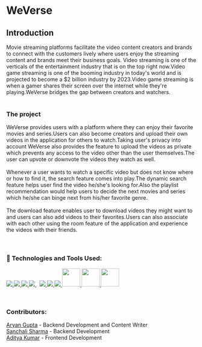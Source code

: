 # WeVerse

## Introduction
Movie streaming platforms facilitate the video content creators and brands to connect with the customers lively where users enjoy the streaming content and brands meet their business goals. Video streaming is one of the verticals of the entertainment industry that is on the top right now.Video game streaming is one of the booming industry in today's world and is projected to become a $2 billion industry by 2023.Video game streaming is when a gamer shares their screen over the internet while they're playing.WeVerse bridges the gap between creators and watchers.
<br>
<br>
### **The project**
WeVerse provides users with a platform where they can enjoy their favorite movies and series.Users can also become creators and upload their own videos in the application for others to watch.Taking user's privacy into account WeVerse also provides the feature to upload the videos as private which prevents any access to the video other than the user themselves.The user can upvote or downvote the videos they watch as well.
<br>
<br>
Whenever a user wants to watch a specific video but does not know where or how to find it, the search feature comes into play.The dynamic search feature helps user find the video he/she's looking for.Also the playlist recommendation would help users to decide the next movies and series which he/she can binge next from his/her favorite genre.
<br>
<br>
The download feature enables user to download videos they might want to and users can also add videos to their favorites.Users can also associate with each other using the room feature of the application and experience the videos with their friends.
<br>
<br>
<br>
### 🚀 Technologies and Tools Used:

<p align="left">  
    <a href="https://developer.mozilla.org/en-US/docs/Web/JavaScript" target="_blank"> <img src="https://img.icons8.com/color/48/000000/javascript.png"/> </a> 
    <a href="https://www.w3.org/html/" target="_blank"> <img src="https://img.icons8.com/color/48/000000/html-5.png"/> </a> 
    <a href="https://www.w3schools.com/css/" target="_blank"> <img src="https://img.icons8.com/color/48/000000/css3.png"/> </a>  
    <a style="padding-right:8px;" href="https://nodejs.org" target="_blank"> <img src="https://img.icons8.com/color/48/000000/nodejs.png"/> </a> 
    <a href="https://git-scm.com/" target="_blank"> <img src="https://img.icons8.com/color/48/000000/git.png"/> </a> 
    <a href="https://code.visualstudio.com/" target="_blank"> <img src="https://img.icons8.com/color/48/000000/visual-studio-code-2019.png"/> </a>
    <a href="https://github.com/" target="_blank"> <img src="https://img.icons8.com/ios-glyphs/30/000000/github.png"/> </a>
    <a href="https://reactjs.org/" target="_blank"> <img src="https://img.icons8.com/plasticine/344/react.png" width="48" height="48"/> </a>
    <a href="https://getbootstrap.com/" target="_blank"> <img src="https://user-images.githubusercontent.com/97422140/198540754-efe30e88-3ca9-4aa2-9fc0-7745b68f1bdb.png" width="48" height="48"/> </a>
    <a href="https://www.mongodb.com/" target="_blank"> <img src="https://user-images.githubusercontent.com/97422140/198540945-7a1430df-5aee-48e1-af3a-6c50842275b4.png" width="48" height="48"/> </a>


</p>
<br>


### Contributors:
<p>
 <a href="https://github.com/aryanguptaaa" target="_blank" title="Go to Aryan's Github Profile">Aryan Gupta</a> - Backend Development and Content Writer
 <br>
 <a href="https://github.com/Sanchali-Sharma" target="_blank" title="Go to Sanchali's Github Profile">Sanchali Sharma</a> - Backend Development
 <br>
 <a href="https://github.com/CoderAdi003" target="_blank">Aditya Kumar</a> - Frontend Development
</p>
<br>
